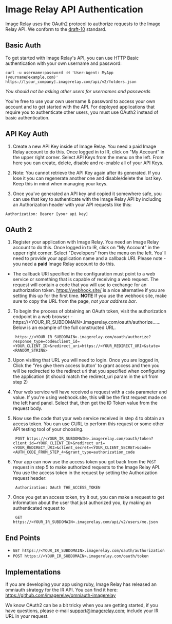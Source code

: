 Image Relay API Authentication
==============================

Image Relay uses the OAuth2 protocol to authorize requests to the Image Relay API. We conform to the [draft-10](http://tools.ietf.org/html/draft-ietf-oauth-v2-10) standard.

Basic Auth
----------

To get started with Image Relay's API, you can use HTTP Basic authentication with your own username and password:

```shell
curl -u username:password -H 'User-Agent: MyApp (yourname@example.com)' https://[your_company].imagerelay.com/api/v2/folders.json
```
_You should not be asking other users for usernames and passwords_

You're free to use your own username & password to access your own account and to get started with the API. For deployed applications that require you to authenticate other users, you must use OAuth2 instead of basic authentication.

API Key Auth
-------
1. Create a new API Key inside of Image Relay. You need a paid Image Relay account to do this. Once logged in to IR, click on "My Account" in the upper right corner. Select API Keys from the menu on the left. From here you can create, delete, disable and re-enable all of your API Keys.

2. Note: You cannot retrieve the API Key again after its generated. If you lose it you can regenerate another one and disable/delete the lost key. Keep this in mind when managing your keys.

3. Once you've generated an API key and copied it somewhere safe, you can use that key to authenticate with the Image Relay API by including an Authorization header with your API requests like this:

```
Authorization: Bearer [your api key]
```

OAuth 2
-------

1. Register your application with Image Relay. You need an Image Relay account to do this. Once logged in to IR, click on "My Account" in the upper right corner. Select "Developers" from the menu on the left. You'll need to provide your application name and a callback URI. Please note - you need a __paid__ Image Relay account to do this.

 - The callback URI specified in the configuration must point to a web service or something that is capable of receiving a web request. The request will contain a code that you will use to exchange for an authorization token. https://webhook.site/ is a nice alternative if you are setting this up for the first time. **NOTE** If you use the webhook site, make sure to copy the URL from the page, _not your address bar_. 

2. To begin the process of obtaining an OAuth token, visit the authorization endpoint in a web browser - https://<YOUR_IR_SUBDOMAIN>.imagerelay.com/oauth/authorize...... Below is an example of the full constructed URL.

        https://<YOUR_IR_SUBDOMAIN>.imagerelay.com/oauth/authorize?response_type=code&client_id=<YOUR_CLIENT_ID>&redirect_uri=https://<YOUR_REDIRECT_URI>&state=<RANDOM_STRING>

3. Upon visiting that URL you will need to login. Once you are logged in, Click the 'Yes give them access button' to grant access and then you will be redirected to the redirect uri that you specified when configuring the application (it should match the redirect_uri param in the url from step 2)

4. Your web service will have received a request with a `code` parameter and value. If you're using webhook.site, this will be the first request made on the left hand panel. Select that, then get the ID Token value from the request body.

5. Now use the code that your web service received in step 4 to obtain an access token. You can use CURL to perform this request or some other API testing tool of your choosing.

        POST https://<YOUR_IR_SUBDOMAIN>.imagerelay.com/oauth/token?client_id=<YOUR_CLIENT_ID>&redirect_uri=<YOUR_REDIRECT_URI>&client_secret=<YOUR_CLIENT_SECRET>&code=<AUTH_CODE_FROM_STEP_4>&grant_type=authorization_code

6. Your app can now use the access token you got back from the `POST` request in step 5 to make authorized requests to the Image Relay API. You use the access token in the request by setting the Authorization request header:

        Authorization: OAuth THE_ACCESS_TOKEN

7. Once you get an access token, try it out, you can make a request to get information about the user that just authorized you, by making an authenticated request to 

		GET https://<YOUR_IR_SUBDOMAIN>.imagerelay.com/api/v2/users/me.json


End Points
----------

* `GET https://<YOUR_IR_SUBDOMAIN>.imagerelay.com/oauth/authorization`
* `POST https://<YOUR_IR_SUBDOMAIN>.imagerelay.com/oauth/token`

Implementations
---------------
If you are developing your app using ruby, Image Relay has released an omniauth strategy for the IR API. You can find it here: https://github.com/imagerelay/omniauth-imagerelay

We know OAuth2 can be a bit tricky when you are getting started, if you have questions, please e-mail support@imagerelay.com; include your IR URL in your request.
